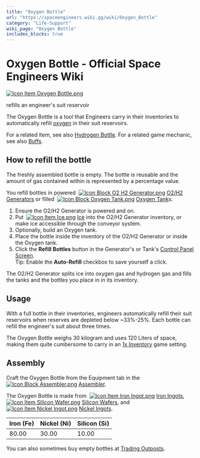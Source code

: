 ```yaml
---
title: "Oxygen Bottle"
url: "https://spaceengineers.wiki.gg/wiki/Oxygen_Bottle"
category: "Life-Support"
wiki_page: "Oxygen Bottle"
includes_blocks: true
---
```


# Oxygen Bottle - Official Space Engineers Wiki

[![Icon Item Oxygen Bottle.png](https://spaceengineers.wiki.gg/images/thumb/Icon_Item_Oxygen_Bottle.png/100px-Icon_Item_Oxygen_Bottle.png?d2b25e)](https://spaceengineers.wiki.gg/wiki/File:Icon_Item_Oxygen_Bottle.png)

refills an engineer's suit reservoir

The Oxygen Bottle is a tool that Engineers carry in their inventories to automatically refill [oxygen](https://spaceengineers.wiki.gg/wiki/Oxygen "Oxygen") in their suit reservoirs.

For a related item, see also [Hydrogen Bottle](https://spaceengineers.wiki.gg/wiki/Hydrogen_Bottle "Hydrogen Bottle"). For a related game mechanic, see also [Buffs](https://spaceengineers.wiki.gg/wiki/Buffs "Buffs").

## How to refill the bottle

The freshly assembled bottle is empty. The bottle is reusable and the amount of gas contained within is represented by a percentage value.

You refill bottles in powered  [![Icon Block O2 H2 Generator.png](https://spaceengineers.wiki.gg/images/thumb/Icon_Block_O2_H2_Generator.png/21px-Icon_Block_O2_H2_Generator.png?60936f)](https://spaceengineers.wiki.gg/wiki/O2_H2_Generator "O2 H2 Generator") [O2/H2 Generators](https://spaceengineers.wiki.gg/wiki/O2_H2_Generator "O2 H2 Generator") or filled  [![Icon Block Oxygen Tank.png](https://spaceengineers.wiki.gg/images/thumb/Icon_Block_Oxygen_Tank.png/21px-Icon_Block_Oxygen_Tank.png?1d5a4b)](https://spaceengineers.wiki.gg/wiki/Oxygen_Tank "Oxygen Tank") [Oxygen Tank](https://spaceengineers.wiki.gg/wiki/Oxygen_Tank "Oxygen Tank")s.

1.  Ensure the O2/H2 Generator is powered and on.
2.  Put  [![Icon Item Ice.png](https://spaceengineers.wiki.gg/images/thumb/Icon_Item_Ice.png/21px-Icon_Item_Ice.png?f8a728)](https://spaceengineers.wiki.gg/wiki/Ice "Ice") [Ice](https://spaceengineers.wiki.gg/wiki/Ice "Ice") into the O2/H2 Generator inventory, or make ice accessible through the conveyor system.
3.  Optionally, build an Oxygen tank.
4.  Place the bottle inside the inventory of the O2/H2 Generator or inside the Oxygen tank.
5.  Click the **Refill Bottles** button in the Generator's or Tank's [Control Panel Screen](https://spaceengineers.wiki.gg/wiki/Control_Panel_Screen "Control Panel Screen").  
    Tip: Enable the **Auto-Refill** checkbox to save yourself a click.

The O2/H2 Generator splits ice into oxygen gas and hydrogen gas and fills the tanks and the bottles you place in in its inventory.

## Usage

With a full bottle in their inventories, engineers automatically refill their suit reservoirs when reserves are depleted below ~33%-25%. Each bottle can refill the engineer's suit about three times.

The Oxygen Bottle weighs 30 kilogram and uses 120 Liters of space, making them quite cumbersome to carry in an [1x Inventory](https://spaceengineers.wiki.gg/wiki/World_Settings "World Settings") game setting.

## Assembly

Craft the Oxygen Bottle from the Equipment tab in the  [![Icon Block Assembler.png](https://spaceengineers.wiki.gg/images/thumb/Icon_Block_Assembler.png/21px-Icon_Block_Assembler.png?ceefab)](https://spaceengineers.wiki.gg/wiki/Assembler "Assembler") [Assembler](https://spaceengineers.wiki.gg/wiki/Assembler "Assembler").

The Oxygen Bottle is made from  [![Icon Item Iron Ingot.png](https://spaceengineers.wiki.gg/images/thumb/Icon_Item_Iron_Ingot.png/21px-Icon_Item_Iron_Ingot.png?388ec0)](https://spaceengineers.wiki.gg/wiki/Iron_Ingot "Iron Ingot") [Iron Ingots](https://spaceengineers.wiki.gg/wiki/Iron_Ingot "Iron Ingot"),  [![Icon Item Silicon Wafer.png](https://spaceengineers.wiki.gg/images/thumb/Icon_Item_Silicon_Wafer.png/21px-Icon_Item_Silicon_Wafer.png?e4ed69)](https://spaceengineers.wiki.gg/wiki/Silicon_Wafer "Silicon Wafer") [Silicon Wafers](https://spaceengineers.wiki.gg/wiki/Silicon_Wafer "Silicon Wafer"), and  [![Icon Item Nickel Ingot.png](https://spaceengineers.wiki.gg/images/thumb/Icon_Item_Nickel_Ingot.png/21px-Icon_Item_Nickel_Ingot.png?e67f47)](https://spaceengineers.wiki.gg/wiki/Nickel_Ingot "Nickel Ingot") [Nickel Ingots](https://spaceengineers.wiki.gg/wiki/Nickel_Ingot "Nickel Ingot").

| Iron (Fe) | Nickel (Ni) | Silicon (Si) |
| --- | --- | --- |
| 80.00 | 30.00 | 10.00 |

You can also sometimes buy empty bottles at [Trading Outposts](https://spaceengineers.wiki.gg/wiki/Trading_Outposts "Trading Outposts").